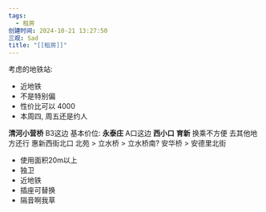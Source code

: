 ```yaml
---
tags:
  - 租房
创建时间: 2024-10-21 13:27:50
三观: Sad
title: "[[租房]]"
---
```


考虑的地铁站: 
* 近地铁
* 不是特别偏
* 性价比可以  4000
* 本周四, 周五还是约人


**清河小营桥**   B3这边
基本价位: 
**永泰庄** A口这边
**西小口**
**育新** 换乘不方便 去其他地方还行
惠新西街北口
北苑 > 立水桥 > 立水桥南?
安华桥 > 安德里北街



* 使用面积20m以上
* 独卫
* 近地铁
* 插座可替换
* 隔音啊我草
